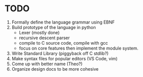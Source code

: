 # TODO
1. Formally define the language grammar using EBNF
2. Build prototype of the language in python
	- Lexer (mostly done)
	- recursive descent parser
	- compile to C source code, compile with gcc
    - focus on core features then implement the module system.
3. Write Standard Library (piggyback off C stdlib?)
4. Make syntax files for popular editors (VS Code, vim)
5. Come up with better name (Theo?)
6. Organize design docs to be more cohesive
